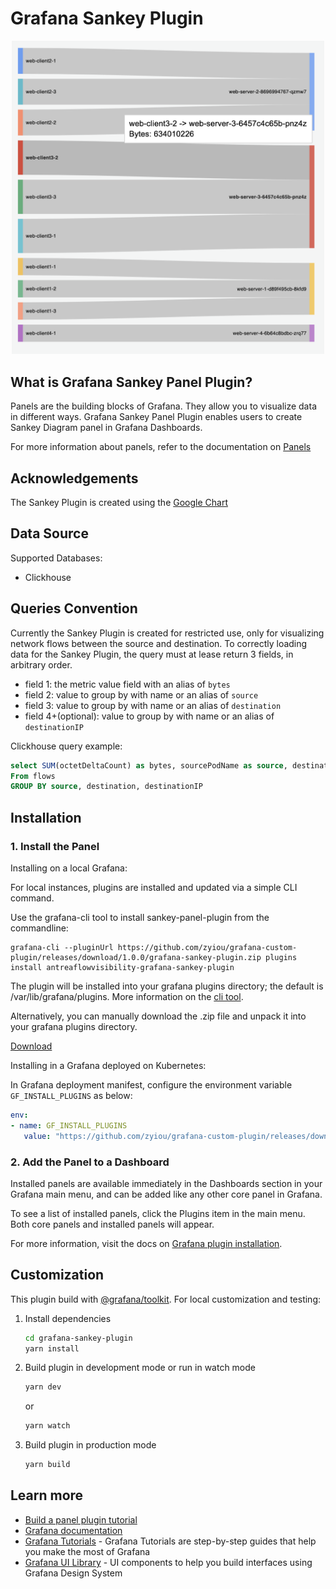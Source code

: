 # Grafana Sankey Plugin

<p align="center">
<img src="./src/img/sankey-panel.png" width="500" alt="Sankey Panel Plugin Example">
</p>

## What is Grafana Sankey Panel Plugin?

Panels are the building blocks of Grafana. They allow you to visualize data in different ways. Grafana Sankey Panel Plugin enables users to create Sankey Diagram panel in Grafana Dashboards.

For more information about panels, refer to the documentation on [Panels](https://grafana.com/docs/grafana/latest/features/panels/panels/)

## Acknowledgements
The Sankey Plugin is created using the [Google Chart](https://developers.google.com/chart/interactive/docs/gallery/sankey)

## Data Source
Supported Databases: 
- Clickhouse

## Queries Convention
Currently the Sankey Plugin is created for restricted use, only for visualizing network flows between the source and destination. 
To correctly loading data for the Sankey Plugin, the query must at lease return 3 fields, in arbitrary order.
- field 1: the metric value field with an alias of `bytes`
- field 2: value to group by with name or an alias of `source`
- field 3: value to group by with name or an alias of `destination`
- field 4+(optional): value to group by with name or an alias of `destinationIP`

Clickhouse query example:
```sql
select SUM(octetDeltaCount) as bytes, sourcePodName as source, destinationPodName as destination, destinationIP
From flows
GROUP BY source, destination, destinationIP
```

## Installation
### 1. Install the Panel
Installing on a local Grafana:

For local instances, plugins are installed and updated via a simple CLI command. 

Use the grafana-cli tool to install sankey-panel-plugin from the commandline:

```shell
grafana-cli --pluginUrl https://github.com/zyiou/grafana-custom-plugin/releases/download/1.0.0/grafana-sankey-plugin.zip plugins install antreaflowvisibility-grafana-sankey-plugin
```
The plugin will be installed into your grafana plugins directory; the default is /var/lib/grafana/plugins. More information on the [cli tool](https://grafana.com/docs/grafana/latest/administration/cli/#plugins-commands).

Alternatively, you can manually download the .zip file and unpack it into your grafana plugins directory.

[Download](https://github.com/zyiou/grafana-custom-plugin/releases/download/1.0.0/grafana-sankey-plugin.zip)

Installing in a Grafana deployed on Kubernetes: 

In Grafana deployment manifest, configure the environment variable `GF_INSTALL_PLUGINS` as below:
```yaml
env:
- name: GF_INSTALL_PLUGINS
   value: "https://github.com/zyiou/grafana-custom-plugin/releases/download/1.0.0/grafana-sankey-plugin.zip;antreaflowvisibility-grafana-sankey-plugin"
```


### 2. Add the Panel to a Dashboard
Installed panels are available immediately in the Dashboards section in your Grafana main menu, and can be added like any other core panel in Grafana.

To see a list of installed panels, click the Plugins item in the main menu. Both core panels and installed panels will appear.

For more information, visit the docs on [Grafana plugin installation](https://grafana.com/docs/grafana/latest/plugins/installation/).

## Customization
This plugin build with [@grafana/toolkit](https://www.npmjs.com/package/@grafana/toolkit). For local customization and testing: 
1. Install dependencies

   ```bash
   cd grafana-sankey-plugin
   yarn install
   ```

2. Build plugin in development mode or run in watch mode

   ```bash
   yarn dev
   ```

   or

   ```bash
   yarn watch
   ```

3. Build plugin in production mode

   ```bash
   yarn build
   ```

## Learn more

- [Build a panel plugin tutorial](https://grafana.com/tutorials/build-a-panel-plugin)
- [Grafana documentation](https://grafana.com/docs/)
- [Grafana Tutorials](https://grafana.com/tutorials/) - Grafana Tutorials are step-by-step guides that help you make the most of Grafana
- [Grafana UI Library](https://developers.grafana.com/ui) - UI components to help you build interfaces using Grafana Design System
